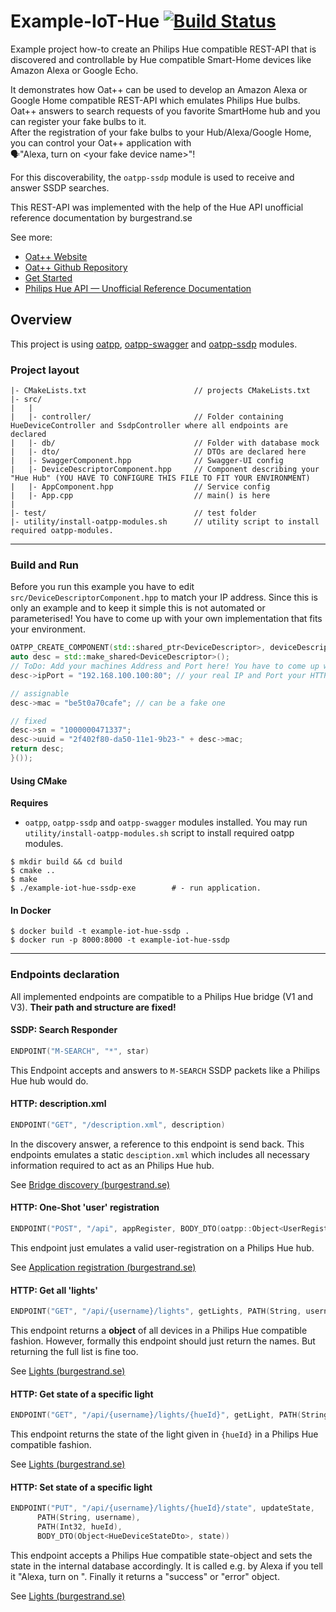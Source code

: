 # Example-IoT-Hue [![Build Status](https://dev.azure.com/lganzzzo/lganzzzo/_apis/build/status/oatpp.example-iot-hue-ssdp?branchName=master)](https://dev.azure.com/lganzzzo/lganzzzo/_build/latest?definitionId=29&branchName=master)

Example project how-to create an Philips Hue compatible REST-API that is discovered and controllable by Hue compatible Smart-Home devices like Amazon Alexa or Google Echo.

It demonstrates how Oat++ can be used to develop an Amazon Alexa or Google Home compatible REST-API which emulates Philips Hue bulbs. Oat++ answers to search requests of you favorite SmartHome hub and you can register your fake bulbs to it.  
After the registration of your fake bulbs to your Hub/Alexa/Google Home, you can control your Oat++ application with  
🗣️"Alexa, turn on &lt;your fake device name&gt;"!


For this discoverability, the `oatpp-ssdp` module is used to receive and answer SSDP searches.

This REST-API was implemented with the help of the Hue API unofficial reference documentation by burgestrand.se

See more:

- [Oat++ Website](https://oatpp.io/)
- [Oat++ Github Repository](https://github.com/oatpp/oatpp)
- [Get Started](https://oatpp.io/docs/start)
- [Philips Hue API — Unofficial Reference Documentation](http://www.burgestrand.se/hue-api/)

## Overview

This project is using [oatpp](https://github.com/oatpp/oatpp), [oatpp-swagger](https://github.com/oatpp/oatpp-swagger) and  [oatpp-ssdp](https://github.com/oatpp/oatpp-ssdp) modules.

### Project layout

```
|- CMakeLists.txt                        // projects CMakeLists.txt
|- src/
|   |
|   |- controller/                       // Folder containing HueDeviceController and SsdpController where all endpoints are declared
|   |- db/                               // Folder with database mock
|   |- dto/                              // DTOs are declared here
|   |- SwaggerComponent.hpp              // Swagger-UI config
|   |- DeviceDescriptorComponent.hpp     // Component describing your "Hue Hub" (YOU HAVE TO CONFIGURE THIS FILE TO FIT YOUR ENVIRONMENT)
|   |- AppComponent.hpp                  // Service config
|   |- App.cpp                           // main() is here
|
|- test/                                 // test folder
|- utility/install-oatpp-modules.sh      // utility script to install required oatpp-modules.
```

---

### Build and Run

Before you run this example you have to edit `src/DeviceDescriptorComponent.hpp` to match your IP address.
Since this is only an example and to keep it simple this is not automated or parameterised!
You have to come up with your own implementation that fits your environment.

```c++
OATPP_CREATE_COMPONENT(std::shared_ptr<DeviceDescriptor>, deviceDescriptor)("deviceDescriptor", [] {
auto desc = std::make_shared<DeviceDescriptor>();
// ToDo: Add your machines Address and Port here! You have to come up with your own way to automate this...
desc->ipPort = "192.168.100.100:80"; // your real IP and Port your HTTP-Controller is running on

// assignable
desc->mac = "be5t0a70cafe"; // can be a fake one

// fixed
desc->sn = "1000000471337";
desc->uuid = "2f402f80-da50-11e1-9b23-" + desc->mac;
return desc;
}());
```

#### Using CMake

**Requires**

- `oatpp`, `oatpp-ssdp` and `oatpp-swagger` modules installed. You may run `utility/install-oatpp-modules.sh` 
script to install required oatpp modules.

```
$ mkdir build && cd build
$ cmake ..
$ make 
$ ./example-iot-hue-ssdp-exe        # - run application.
```

#### In Docker

```
$ docker build -t example-iot-hue-ssdp .
$ docker run -p 8000:8000 -t example-iot-hue-ssdp
```

---

### Endpoints declaration

All implemented endpoints are compatible to a Philips Hue bridge (V1 and V3).
**Their path and structure are fixed!**

#### SSDP: Search Responder
```c++
ENDPOINT("M-SEARCH", "*", star)
```
This Endpoint accepts and answers to `M-SEARCH` SSDP packets like a Philips Hue hub would do.

#### HTTP: description.xml
```c++
ENDPOINT("GET", "/description.xml", description)
```
In the discovery answer, a reference to this endpoint is send back.
This endpoints emulates a static `desciption.xml` which includes all necessary information required to act as an Philips Hue hub.

See [Bridge discovery (burgestrand.se)](http://www.burgestrand.se/hue-api/api/discovery/)

#### HTTP: One-Shot 'user' registration
```c++
ENDPOINT("POST", "/api", appRegister, BODY_DTO(oatpp::Object<UserRegisterDto>, userRegister))
```

This endpoint just emulates a valid user-registration on a Philips Hue hub.

See [Application registration (burgestrand.se)](http://www.burgestrand.se/hue-api/api/auth/registration/)

#### HTTP: Get all 'lights'
```c++
ENDPOINT("GET", "/api/{username}/lights", getLights, PATH(String, username))
```

This endpoint returns a **object** of all devices in a Philips Hue compatible fashion.
However, formally this endpoint should just return the names. But returning the full list is fine too.

See [Lights (burgestrand.se)](http://www.burgestrand.se/hue-api/api/lights/)

#### HTTP: Get state of a specific light
```c++
ENDPOINT("GET", "/api/{username}/lights/{hueId}", getLight, PATH(String, username), PATH(Int32, hueId))
```
This endpoint returns the state of the light given in `{hueId}` in a Philips Hue compatible fashion.

See [Lights (burgestrand.se)](http://www.burgestrand.se/hue-api/api/lights/)

#### HTTP: Set state of a specific light
```c++
ENDPOINT("PUT", "/api/{username}/lights/{hueId}/state", updateState,
      PATH(String, username),
      PATH(Int32, hueId),
      BODY_DTO(Object<HueDeviceStateDto>, state))
```

This endpoint accepts a Philips Hue compatible state-object and sets the state in the internal database accordingly.
It is called e.g. by Alexa if you tell it  "Alexa, turn on <devicename>".
Finally it returns a "success" or "error" object.

See [Lights (burgestrand.se)](http://www.burgestrand.se/hue-api/api/lights/)

